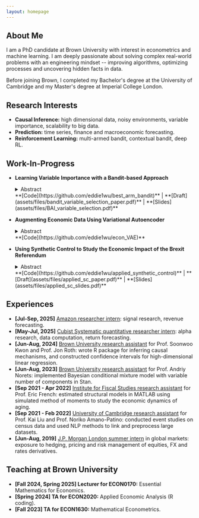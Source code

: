 ```yaml
---
layout: homepage
---
```


## About Me

I am a PhD candidate at Brown University with interest in econometrics and machine learning. I am deeply passionate about solving complex real-world problems with an engineering mindset -- improving algorithms, optimizing processes and uncovering hidden facts in data.

Before joining Brown, I completed my Bachelor's degree at the University of Cambridge and my Master's degree at Imperial College London.


## Research Interests

-   **Causal Inference:** high dimensional data, noisy environments, variable importance, scalability to big data.
-   **Prediction:** time series, finance and macroeconomic forecasting.
-   **Reinforcement Learning:** multi-armed bandit, contextual bandit, deep RL.


## Work-In-Progress

-   **Learning Variable Importance with a Bandit-based Approach**
    <details>
      <summary>Abstract</summary>
      Understanding variable importance is a critical task in statistical modelling, especially in high- dimensional data analysis. Traditional methods such as LASSO and tree-based approaches tend to struggle with accuracy, robustness and computational efficiency in feature selection. Building on existing combinatorial bandit frameworks, this paper proposes a novel pure exploration bandit- based method for learning feature importance in a model-agnostic manner. The iterative algorithm is inspired by best-arm identification and integrates permutation importance as a model-agnostic reward mechanism. Numerical simulations show that the approach achieves higher accuracy and faster convergence compared to existing methods, and can adapt to both offline and online settings. Additionally, applying the framework to empirical asset pricing demonstrates that it recovers key predictors of stock returns while efficiently filtering out noises. These results suggest that the proposed method provides a robust, interpretable and computationally scalable solution for learning feature importance.
    </details>
    **[Code](https://github.com/eddie1wu/best_arm_bandit)** | **[Draft](assets/files/bandit_variable_selection_paper.pdf)** | **[Slides](assets/files/BAI_variable_selection.pdf)**
    
-   **Augmenting Economic Data Using Variational Autoencoder**
    <details>
      <summary>Abstract</summary>
      Economic data often suffers from being limited or insufficient, making robust inference and prediction challenging. This research explores the usage of variational autoencoders (VAE) to generate synthetic tabular economic data that closely mirrors the true data distribution. Building on the work of Athey, Imbens, Metzger, and Munro (2021), who use Wasserstein GANs to simulate data from the classic Lalonde datasets, which are widely employed to evaluate causal inference methods, this research applies VAE to the same datasets to demonstrate its capability in simulating tabular data. Beyond cross-sectional data, this study aims to develop VAEs to generate sequential data such as time series. The ultimate goal is to create a systemic way of augmenting economic datasets to enhance the performances of causal inference methods and forecasting models.
    </details>
    **[Code](https://github.com/eddie1wu/econ_VAE)**
    
-   **Using Synthetic Control to Study the Economic Impact of the Brexit Referendum**
    <details>
      <summary>Abstract</summary>
      This research uses synthetic control methods, including the augmented synthetic control and the synthetic difference-in-differences, to evaluate the impacts of the Brexit referendum on the real GDP per capita and real gross disposable income per capita in the UK. I examine the short and medium term impacts till 2023Q3, and estimate that the Brexit referendum has caused a persistent drop in real GDP since 2016Q3, which accumulates to a 10% gap by 2023Q3. The same goes for real per capita gross disposable income, which amounts to a 16-22% gap by 2023Q3. By comparing the different methods, I find that the original synthetic control estimates are greater than those of the augmented synthetic control in magnitudes, although the assumptions for the original synthetic control are largely satisfied and there is no need to extrapolate beyond the convex hull of the control countries.
    </details>
    **[Code](https://github.com/eddie1wu/applied_synthetic_control)** | **[Draft](assets/files/applied_sc_paper.pdf)** | **[Slides](assets/files/applied_sc_slides.pdf)**


## Experiences

-   **[Jul-Sep, 2025]** <ins>Amazon researcher intern</ins>: signal research, revenue forecasting.
-   **[May-Jul, 2025]** <ins>Cubist Systematic quantitative researcher intern</ins>: alpha research, data computation, return forecasting.
-   **[Jun-Aug, 2024]** <ins>Brown University research assistant</ins> for Prof. Soonwoo Kwon and Prof. Jon Roth: wrote R package for inferring causal mechanisms, and constructed confidence intervals for high-dimensional linear regression.
-   **[Jun-Aug, 2023]** <ins>Brown University research assistant</ins> for Prof. Andriy Norets: implemented Bayesian conditional mixture model with variable number of components in Stan.
-   **[Sep 2021 - Apr 2022]** <ins>Institute for Fiscal Studies research assistant</ins> for Prof. Eric French: estimated structural models in MATLAB using simulated method of moments to study the economic dynamics of aging.
-   **[Sep 2021 - Feb 2022]** <ins>University of Cambridge research assistant</ins> for Prof. Kai Liu and Prof. Noriko Amano-Patino: conducted event studies on census data and used NLP methods to link and preprocess large datasets.
-   **[Jun-Aug, 2019]** <ins>J.P. Morgan London summer intern</ins> in global markets: exposure to hedging, pricing and risk management of equities, FX and rates derivatives.


## Teaching at Brown University

-   **[Fall 2024, Spring 2025] Lecturer for ECON0170:** Essential Mathematics for Economics.
-   **[Spring 2024] TA for ECON2020:** Applied Economic Analysis (R coding).
-   **[Fall 2023] TA for ECON1630:** Mathematical Econometrics.
